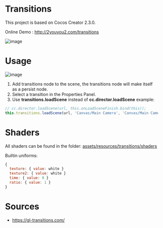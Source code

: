 # Transitions

This project is based on Cocos Creator 2.3.0.

Online Demo : http://2youyou2.com/transitions

![image](https://user-images.githubusercontent.com/1862402/74397039-b9369880-4e4e-11ea-9fad-e3cbdaf334fc.png)

# Usage

![image](https://user-images.githubusercontent.com/1862402/74312784-49240600-4dad-11ea-9fd4-a6d560d1ed43.png)

1. Add transitions node to the scene, the transitions node will make itself as a persist node.
2. Select a transition in the Properties Panel.
3. Use **transitions.loadScene** instead of **cc.director.loadScene**
example: 
```js
// cc.director.loadScene(url, this.onLoadSceneFinish.bind(this));
this.transitions.loadScene(url, 'Canvas/Main Camera', 'Canvas/Main Camera', this.onLoadSceneFinish.bind(this));
```

# Shaders

All shaders can be found in the folder: [assets/resources/transitions/shaders](https://github.com/2youyou2/transitions/tree/master/assets/resources/transitions/shaders)

Builtin uniforms: 
```js
{
  texture: { value: white }
  texture2: { value: white }
  time: { value: 0 }
  ratio: { value: 1 }
}
```
# Sources

- https://gl-transitions.com/
